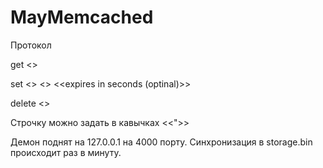 # MayMemcached


Протокол

get <<key>>

set <<key>> <<value>> <<expires in seconds (optinal)>>

delete <<key>>

Строчку можно задать в кавычках <<">>


Демон поднят на 127.0.0.1 на 4000 порту. Синхронизация в storage.bin происходит раз в минуту.
